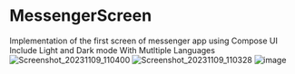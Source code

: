 # MessengerScreen
Implementation of the first screen of messenger app using Compose UI
Include Light and Dark mode
With Mutltiple Languages
![Screenshot_20231109_110400](https://github.com/habibellah/MessengerScreen/assets/90452332/772aed07-f35a-40a5-9740-fdfeb4f81478)
![Screenshot_20231109_110328](https://github.com/habibellah/MessengerScreen/assets/90452332/81890114-a667-44dd-b193-7b8e2e0ec620)
![image](https://github.com/habibellah/MessengerScreen/assets/90452332/bf5f5ca4-17a0-4668-bbc6-f7d8d9189fd9)


